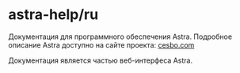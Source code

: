 # astra-help/ru

Документация для программного обеспечения Astra. Подробное описание Astra доступно на сайте проекта: [cesbo.com](https://cesbo.com)

Документация является частью веб-интерфеса Astra.

